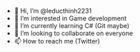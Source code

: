 - 👋 Hi, I’m @leducthinh2231
- 👀 I’m interested in Game development
- 🌱 I’m currently learning C# (Git maybe)
- 💞️ I’m looking to collaborate on everyone
- 📫 How to reach me (Twitter)

